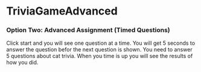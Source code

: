 # TriviaGameAdvanced

### Option Two: Advanced Assignment (Timed Questions)

Click start and you will see one question at a time. You will get 5 seconds to answer the question befor the next question is shown. You need to answer 5 questions about cat trivia. When you time is up you will see the results of how you did. 